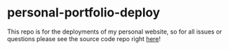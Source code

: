 # personal-portfolio-deploy

This repo is for the deployments of my personal website, so for all issues or questions please see the source code repo right [here](https://github.com/AugustDG/personal-portfolio)!